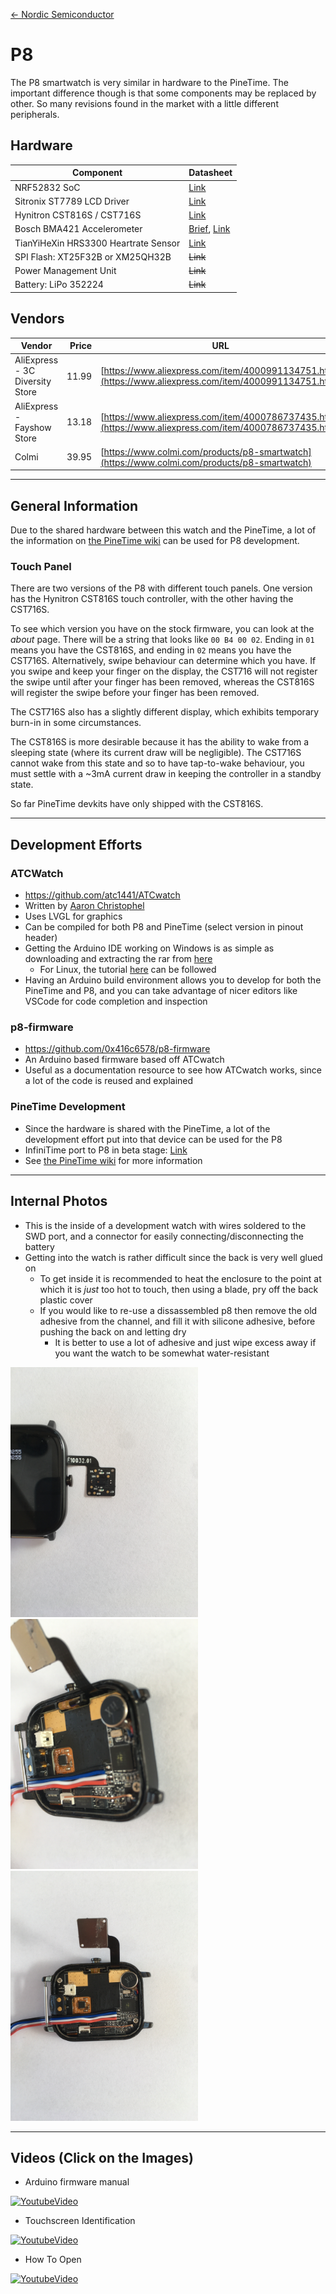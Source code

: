 [<- Nordic Semiconductor](.)

# P8
The P8 smartwatch is very similar in hardware to the PineTime.
The important difference though is that some components may be replaced by other.
So many revisions found in the market with a little different peripherals.

## Hardware

| Component | Datasheet |
|-|-|
| NRF52832 SoC | [Link](https://infocenter.nordicsemi.com/pdf/nRF52832_PS_v1.0.pdf)|
| Sitronix ST7789 LCD Driver | [Link](https://wiki.pine64.org/images/5/54/ST7789V_v1.6.pdf) |
| Hynitron CST816S / CST716S | [Link](http://files.pine64.org/doc/datasheet/pinetime/CST816S%E6%95%B0%E6%8D%AE%E6%89%8B%E5%86%8CV1.1.pdf) |
| Bosch BMA421 Accelerometer | [Brief](http://files.pine64.org/doc/datasheet/pinetime/BST-BMA421-FL000.pdf), [Link](https://wiki.pine64.org/images/c/cc/Bst-bma400-ds000.pdf)
| TianYiHeXin HRS3300 Heartrate Sensor | [Link](http://files.pine64.org/doc/datasheet/pinetime/HRS3300%20Heart%20Rate%20Sensor.pdf)|
| SPI Flash: XT25F32B or XM25QH32B | ~~Link~~ |
| Power Management Unit | ~~Link~~ |
| Battery: LiPo 352224 | ~~Link~~ |

## Vendors

| Vendor | Price | URL | Notes |
|-|-:|-|-|
| AliExpress - 3C Diversity Store | 11.99 | [https://www.aliexpress.com/item/4000991134751.html](https://www.aliexpress.com/item/4000991134751.html) |  |
| AliExpress - Fayshow Store | 13.18 | [https://www.aliexpress.com/item/4000786737435.html](https://www.aliexpress.com/item/4000786737435.html) | Much cheaper shipping |
| Colmi | 39.95 | [https://www.colmi.com/products/p8-smartwatch](https://www.colmi.com/products/p8-smartwatch) ||

___
## General Information
Due to the shared hardware between this watch and the PineTime, a lot of the information on [the PineTime wiki](https://wiki.pine64.org/index.php/PineTime) can be used for P8 development.
### Touch Panel
There are two versions of the P8 with different touch panels. One version has the Hynitron CST816S touch controller, with the other having the CST716S.

To see which version you have on the stock firmware, you can look at the _about_ page. There will be a string that looks like `00 B4 00 02`. Ending in `01` means you have the CST816S, and ending in `02` means you have the CST716S. Alternatively, swipe behaviour can determine which you have. If you swipe and keep your finger on the display, the CST716 will not register the swipe until after your finger has been removed, whereas the CST816S will register the swipe before your finger has been removed.

The CST716S also has a slightly different display, which exhibits temporary burn-in in some circumstances.

The CST816S is more desirable because it has the ability to wake from a sleeping state (where its current draw will be negligible). The CST716S cannot wake from this state and so to have tap-to-wake behaviour, you must settle with a ~3mA current draw in keeping the controller in a standby state.

So far PineTime devkits have only shipped with the CST816S.

___
## Development Efforts
### ATCWatch
- https://github.com/atc1441/ATCwatch
- Written by [Aaron Christophel](https://github.com/atc1441/)
- Uses LVGL for graphics
- Can be compiled for both P8 and PineTime (select version in pinout header)
- Getting the Arduino IDE working on Windows is as simple as downloading and extracting the rar from [here](https://atcnetz.de/downloads/D6Arduino.rar)
  - For Linux, the tutorial [here](https://github.com/0x416c6578/ATCwatch/blob/master/linux-tutorial.md) can be followed
- Having an Arduino build environment allows you to develop for both the PineTime and P8, and you can take advantage of nicer editors like VSCode for code completion and inspection

### p8-firmware
- https://github.com/0x416c6578/p8-firmware
- An Arduino based firmware based off ATCwatch
- Useful as a documentation resource to see how ATCwatch works, since a lot of the code is reused and explained

### PineTime Development
- Since the hardware is shared with the PineTime, a lot of the development effort put into that device can be used for the P8
- InfiniTime port to P8 in beta stage: [Link](https://github.com/JF002/InfiniTime/issues/62)
- See [the PineTime wiki](https://wiki.pine64.org/index.php/PineTime) for more information

___
## Internal Photos

- This is the inside of a development watch with wires soldered to the SWD port, and a connector for easily connecting/disconnecting the battery
- Getting into the watch is rather difficult since the back is very well glued on
  - To get inside it is recommended to heat the enclosure to the point at which it is _just_ too hot to touch, then using a blade, pry off the back plastic cover
  - If you would like to re-use a dissassembled p8 then remove the old adhesive from the channel, and fill it with silicone adhesive, before pushing the back on and letting dry
    - It is better to use a lot of adhesive and just wipe excess away if you want the watch to be somewhat water-resistant

<img src="Images/leds.jpg" alt=" " width=" 300" />
<img src="Images/batteryCon.jpg" alt=" " width=" 300" />
<img src="Images/overview.jpg" alt=" " width=" 300" />


___
## Videos (Click on the Images)

- Arduino firmware manual

[![YoutubeVideo](https://img.youtube.com/vi/4aFDjymXjOw/0.jpg)](https://www.youtube.com/watch?v=4aFDjymXjOw)

- Touchscreen Identification

[![YoutubeVideo](https://img.youtube.com/vi/jgjKaSETY8Y/0.jpg)](https://www.youtube.com/watch?v=jgjKaSETY8Y)

- How To Open

[![YoutubeVideo](https://img.youtube.com/vi/ox1SoyKn7zs/0.jpg)](https://www.youtube.com/watch?v=ox1SoyKn7zs)

